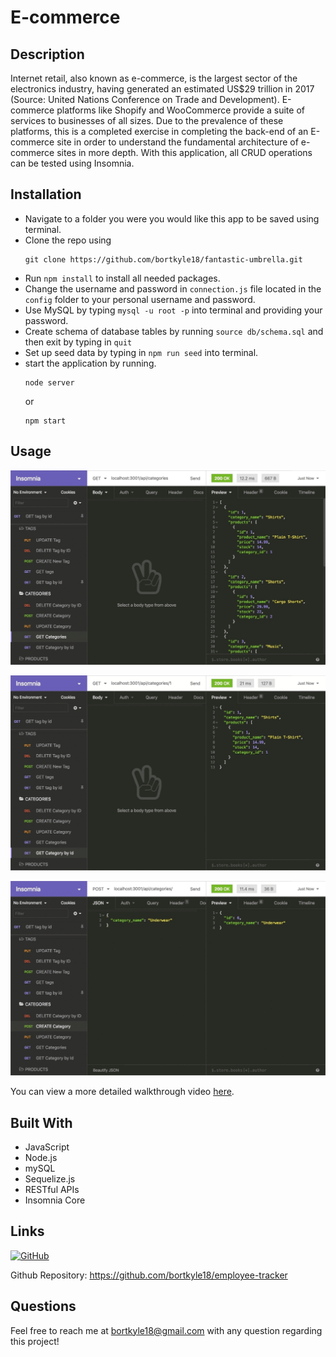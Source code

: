 # E-commerce

## Description
Internet retail, also known as e-commerce, is the largest sector of the electronics industry, having generated an estimated US$29 trillion in 2017 (Source: United Nations Conference on Trade and Development). E-commerce platforms like Shopify and WooCommerce provide a suite of services to businesses of all sizes. Due to the prevalence of these platforms, this is a completed exercise in completing the back-end of an E-commerce site in order to understand the fundamental architecture of e-commerce sites in more depth. With this application, all CRUD operations can be tested using Insomnia.

## Installation
- Navigate to a folder you were you would like this app to be saved using terminal.
- Clone the repo using
    ```
    git clone https://github.com/bortkyle18/fantastic-umbrella.git
    ```
- Run ```npm install``` to install all needed packages.
- Change the username and password in ```connection.js``` file located in the ```config``` folder to your personal username and password.
- Use MySQL by typing ```mysql -u root -p``` into terminal and providing your password.
- Create schema of database tables by running ```source db/schema.sql``` and then exit by typing in ```quit```
- Set up seed data by typing in ```npm run seed``` into terminal.
- start the application by running.
    ```
    node server
    ```
    or
    ```
    npm start
    ```

## Usage

![Screenshot of Insomnia test 1](./assets/pictures/13-orm-homework-demo-01.gif)

![Screenshot of Insomnia test 2](./assets/pictures/13-orm-homework-demo-02.gif)

![Screenshot of Insomnia test 3](./assets/pictures/13-orm-homework-demo-03.gif)

You can view a more detailed walkthrough video [here]().

## Built With

* JavaScript
* Node.js
* mySQL
* Sequelize.js
* RESTful APIs
* Insomnia Core

## Links
[![GitHub](https://img.shields.io/badge/My%20GitHub-Click%20Here!-blueviolet?style=plastic&logo=GitHub)](https://github.com/bortkyle18)

Github Repository: https://github.com/bortkyle18/employee-tracker


## Questions
Feel free to reach me at bortkyle18@gmail.com with any question regarding this project!
